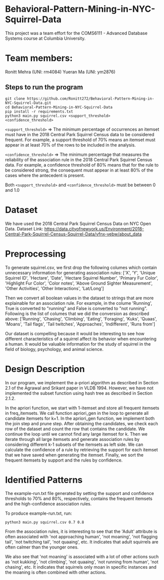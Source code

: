 # Behavioral-Pattern-Mining-in-NYC-Squirrel-Data

This project was a team effort for the COMS6111 - Advanced Database Systems course at Columbia University.

# Team members: 
Ronitt Mehra (UNI: rm4084)
Yueran Ma (UNI: ym2876)

## Steps to run the program

`git clone https://github.com/Ronitt272/Behavioral-Pattern-Mining-in-NYC-Squirrel-Data.git` <br>
`cd Behavioral-Pattern-Mining-in-NYC-Squirrel-Data` <br>
`pip install -r requirements.txt` <br>
`python3 main.py squirrel.csv <support_threshold> <confidence_threshold>` <br>

`<support_threshold>` => The minimum percentage of occurrences an itemset must have in the 2018 Central Park Squirrel Census data to be considered frequent. For example, a support threshold of 70% means an itemset must appear in at least 70% of the rows to be included in the analysis.

`<confidence_threshold>` => The minimum percentage that measures the reliability of the association rule in the 2018 Central Park Squirrel Census data. For example, a confidence threshold of 80% means that for the rule to be considered strong, the consequent must appear in at least 80% of the cases where the antecedent is present.

Both `<support_threshold>` and `<confidence_threshold>` must be between 0 and 1.0

# Dataset 

We have used the 2018 Central Park Squirrel Census Data on NYC Open Data.
Dataset Link: https://data.cityofnewyork.us/Environment/2018-Central-Park-Squirrel-Census-Squirrel-Data/vfnx-vebw/about_data

# Preprocessing

To generate squirrel.csv, we first drop the following columes which contain unnecessary information for generating association rules: ['X', 'Y', 'Unique Squirrel ID', 'Hectare', 'Date', 'Hectare Squirrel Number', 'Primary Fur Color', 'Highlight Fur Color', 'Color notes', 'Above Ground Sighter Measurement', 'Other Activities', 'Other Interactions', 'Lat/Long']

Then we convert all boolean values in the dataset to strings that are more explainable for an association rule. For example, in the colume 'Running', True is converted to "running" and False is converted to "not running". Following is the list of columes that we did the conversion as described above: ['Running', 'Chasing', 'Climbing', 'Eating', 'Foraging', 'Kuks', 'Quaas', 'Moans', 'Tail flags', 'Tail twitches', 'Approaches', 'Indifferent', 'Runs from']

Our dataset is compelling because it would be interesting to see how different characteristics of a squirrel affect its behavior when encountering a human. It would be valuable information for the study of squirrel in the field of biology, psychology, and animal science. 

# Design Description

In our program, we implement the a-priori algorithm as described in Section 2.1 of the Agrawal and Srikant paper in VLDB 1994. However, we have not implemented the subset function using hash tree as described in Section 2.1.2. 

In the apriori function, we start with 1-itemset and store all frequent itemsets in freq_itemsets. We call function apriori_gen in the loop to generate all candidate itemsets for k+1. In the apriori_gen function, we implement both the join step and prune step. After obtaining the candidates, we check each row of the dataset and count the row that contains the candidate. We continue the loop until we cannot find any large itemset for k. Then we iterate through all large itemsets and generate association rules by considering different k-1 subsets of the itemsets as left side. We can calculate the confidence of a rule by retrieving the support for each itemset that we have saved when generating the itemset. Finally, we sort the frequent itemsets by support and the rules by confidence. 


# Identified Patterns

The example-run.txt file generated by setting the support and confidence thresholds to 70% and 80%, respectively, contains the frequent itemsets and the high-confidence association rules. 

To produce example-run.txt, run: 

`python3 main.py squirrel.csv 0.7 0.8` <br>

From the association rules, it is interesting to see that the 'Adult' attribute is often associated with 'not approaching human', 'not moaning', 'not flagging tail', 'not twitching tail', 'not quaaing', etc. It indicates that adult squirrels are often calmer than the younger ones. 

We also see that 'not moaning' is associated with a lot of other actions such as 'not kukking', 'not climbing', 'not quaaing', 'not running from human', 'not chasing', etc. It indicates that squirrels only moan in specific instances and the moaning is often combined with other actions. 
